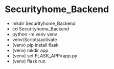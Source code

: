 # Securityhome_Backend

- mkdir Securityhome_Backend
- cd Securityhome_Backend
- python -m venv venv
- venv\Scripts\activate
- (venv)  pip install flask
- (venv)  mkdir app
- (venv)  set FLASK_APP=app.py
- (venv)  flask run
